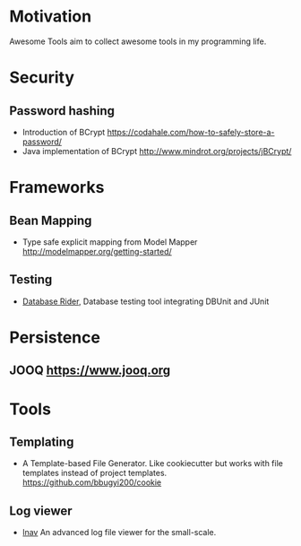 # Motivation
Awesome Tools aim to collect awesome tools in my programming life.

# Security
## Password hashing

* Introduction of BCrypt https://codahale.com/how-to-safely-store-a-password/
* Java implementation of BCrypt http://www.mindrot.org/projects/jBCrypt/


# Frameworks
## Bean Mapping
* Type safe explicit mapping from Model Mapper http://modelmapper.org/getting-started/

## Testing
* [Database Rider](https://github.com/database-rider/database-rider), Database testing tool integrating DBUnit and JUnit 

# Persistence
## JOOQ https://www.jooq.org



# Tools
## Templating

* A Template-based File Generator. Like cookiecutter but works with file templates instead of project templates. https://github.com/bbugyi200/cookie

## Log viewer
* [lnav](http://lnav.org/) An advanced log file viewer for the small-scale.